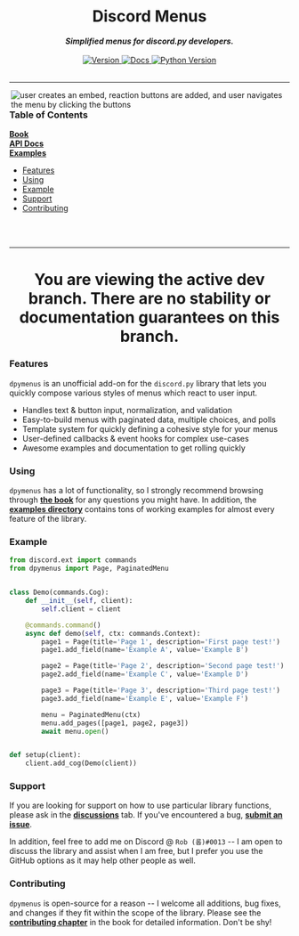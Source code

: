 <h1 align="center">Discord Menus</h1>

<div align="center">
  <strong><i>Simplified menus for discord.py developers.</i></strong>
  <br>
  <br>

  <a href="https://pypi.org/project/dpymenus/">
    <img src="https://img.shields.io/pypi/v/dpymenus?color=0073B7&label=Latest&style=for-the-badge" alt="Version" />
  </a>

  <a href="https://dpymenus.readthedocs.io/en/latest/">
    <img src="https://img.shields.io/readthedocs/dpymenus/latest?style=for-the-badge" alt="Docs" />
  </a>

  <a href="https://python.org">
    <img src="https://img.shields.io/pypi/pyversions/dpymenus?color=0073B7&style=for-the-badge" alt="Python Version" />
  </a>
</div>

<br>

---

<img align="right" src="assets/demo.gif" alt="user creates an embed, reaction buttons are added, and user navigates the
menu by clicking the buttons">

### Table of Contents

**[Book](https://dpymenus.com)** <br>
**[API Docs](https://dpymenus.readthedocs.io/en/latest/?badge=latest)** <br>
**[Examples](https://github.com/robertwayne/dpymenus/tree/master/examples)**

- [Features](#Features)
- [Using](#Using)
- [Example](#Example)
- [Support](#support)
- [Contributing](#contributing)

<br>
<br>

---
<div align="center">
  <h1>
    You are viewing the active dev branch.
    There are no stability or documentation guarantees on this branch.
  </h1>
</div>

### Features

`dpymenus` is an unofficial add-on for the `discord.py` library that lets you quickly compose various styles of menus
which react to user input.

- Handles text & button input, normalization, and validation
- Easy-to-build menus with paginated data, multiple choices, and polls
- Template system for quickly defining a cohesive style for your menus
- User-defined callbacks & event hooks for complex use-cases
- Awesome examples and documentation to get rolling quickly

### Using

`dpymenus` has a lot of functionality, so I strongly recommend browsing through **[the book](https://dpymenus.com)**
for any questions you might have. In addition, the
**[examples directory](https://github.com/robertwayne/dpymenus/examples)** contains tons of working examples for almost
every feature of the library.

### Example

```python
from discord.ext import commands
from dpymenus import Page, PaginatedMenu


class Demo(commands.Cog):
    def __init__(self, client):
        self.client = client

    @commands.command()
    async def demo(self, ctx: commands.Context):
        page1 = Page(title='Page 1', description='First page test!')
        page1.add_field(name='Example A', value='Example B')

        page2 = Page(title='Page 2', description='Second page test!')
        page2.add_field(name='Example C', value='Example D')

        page3 = Page(title='Page 3', description='Third page test!')
        page3.add_field(name='Example E', value='Example F')

        menu = PaginatedMenu(ctx)
        menu.add_pages([page1, page2, page3])
        await menu.open()


def setup(client):
    client.add_cog(Demo(client))
```

### Support

If you are looking for support on how to use particular library functions, please ask in the
**[discussions](https://github.com/robertwayne/dpymenus/discussions)** tab. If you've encountered a bug,
**[submit an issue](https://github.com/robertwayne/dpymenus/issues/new)**.

In addition, feel free to add me on Discord @ `Rob (롭)#0013` -- I am open to discuss the library and assist when I am
free, but I prefer you use the GitHub options as it may help other people as well.

### Contributing

`dpymenus` is open-source for a reason -- I welcome all additions, bug fixes, and changes if they fit within the scope
of the library. Please see the **[contributing chapter](https://dpymenus.com/contributing.html)**
in the book for detailed information. Don't be shy!
